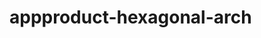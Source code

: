  # appproduct-hexagonal-arch                 
            
         
                      
       
           
               
         
                 
    
     
     
  
 
